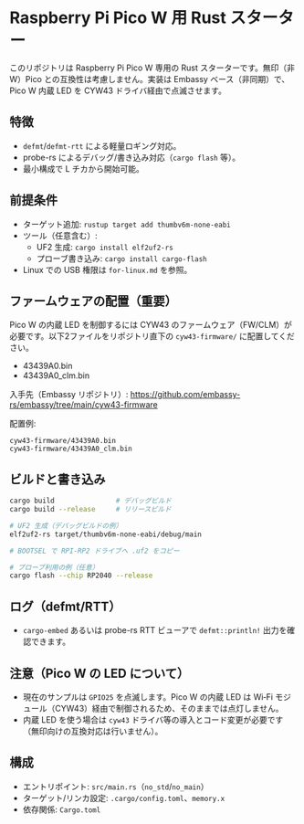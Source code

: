 # Raspberry Pi Pico W 用 Rust スターター

このリポジトリは Raspberry Pi Pico W 専用の Rust スターターです。無印（非 W）Pico との互換性は考慮しません。実装は Embassy ベース（非同期）で、Pico W 内蔵 LED を CYW43 ドライバ経由で点滅させます。

## 特徴
- `defmt`/`defmt-rtt` による軽量ロギング対応。
- probe-rs によるデバッグ/書き込み対応（`cargo flash` 等）。
- 最小構成で L チカから開始可能。

## 前提条件
- ターゲット追加: `rustup target add thumbv6m-none-eabi`
- ツール（任意含む）:
  - UF2 生成: `cargo install elf2uf2-rs`
  - プローブ書き込み: `cargo install cargo-flash`
- Linux での USB 権限は `for-linux.md` を参照。

## ファームウェアの配置（重要）
Pico W の内蔵 LED を制御するには CYW43 のファームウェア（FW/CLM）が必要です。以下2ファイルをリポジトリ直下の `cyw43-firmware/` に配置してください。

- 43439A0.bin
- 43439A0_clm.bin

入手先（Embassy リポジトリ）: https://github.com/embassy-rs/embassy/tree/main/cyw43-firmware

配置例:
```
cyw43-firmware/43439A0.bin
cyw43-firmware/43439A0_clm.bin
```

## ビルドと書き込み
```bash
cargo build               # デバッグビルド
cargo build --release     # リリースビルド

# UF2 生成（デバッグビルドの例）
elf2uf2-rs target/thumbv6m-none-eabi/debug/main

# BOOTSEL で RPI-RP2 ドライブへ .uf2 をコピー

# プローブ利用の例（任意）
cargo flash --chip RP2040 --release
```

## ログ（defmt/RTT）
- `cargo-embed` あるいは probe-rs RTT ビューアで `defmt::println!` 出力を確認できます。

## 注意（Pico W の LED について）
- 現在のサンプルは `GPIO25` を点滅します。Pico W の内蔵 LED は Wi‑Fi モジュール（CYW43）経由で制御されるため、そのままでは点灯しません。
- 内蔵 LED を使う場合は `cyw43` ドライバ等の導入とコード変更が必要です（無印向けの互換対応は行いません）。

## 構成
- エントリポイント: `src/main.rs`（`no_std`/`no_main`）
- ターゲット/リンカ設定: `.cargo/config.toml`、`memory.x`
- 依存関係: `Cargo.toml`
